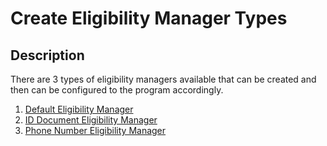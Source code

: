 # Create Eligibility Manager Types

## Description

There are 3 types of eligibility managers available that can be created and then can be configured to the program accordingly.

1. [Default Eligibility Manager](create-default-eligibility-manager.md)
2. [ID Document Eligibility Manager](copy-of-create-id-document-eligibility-manager.md)
3. [Phone Number Eligibility Manager](create-phone-number-eligibility-manager.md)
